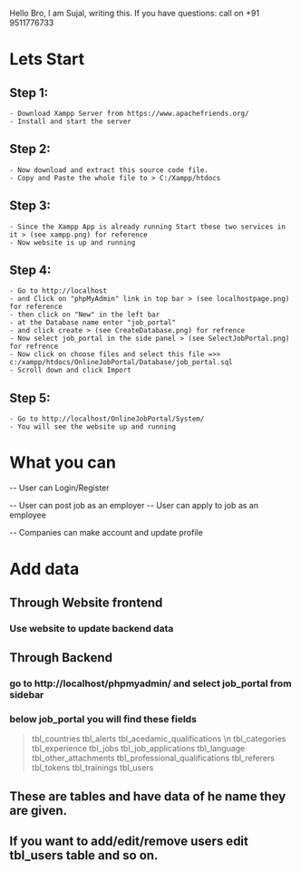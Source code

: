 Hello Bro, I am Sujal, writing this. If you have questions: call on +91 9511776733

# Lets Start

## Step 1:

    - Download Xampp Server from https://www.apachefriends.org/
    - Install and start the server

## Step 2:

    - Now download and extract this source code file.
    - Copy and Paste the whole file to > C:/Xampp/htdocs

## Step 3:

    - Since the Xampp App is already running Start these two services in it > (see xampp.png) for reference
    - Now website is up and running

## Step 4:

    - Go to http://localhost
    - and Click on "phpMyAdmin" link in top bar > (see localhostpage.png) for reference
    - then click on "New" in the left bar
    - at the Database name enter "job_portal"
    - and click create > (see CreateDatabase.png) for refrence
    - Now select job_portal in the side panel > (see SelectJobPortal.png) for refrence
    - Now click on choose files and select this file =>> c:/xampp/htdocs/OnlineJobPortal/Database/job_portal.sql
    - Scroll down and click Import

## Step 5:

    - Go to http://localhost/OnlineJobPortal/System/
    - You will see the website up and running

# What you can

-- User can Login/Register

-- User can post job as an employer
-- User can apply to job as an employee

-- Companies can make account and update profile

# Add data

## Through Website frontend

### Use website to update backend data

## Through Backend

### go to http://localhost/phpmyadmin/ and select job_portal from sidebar

### below job_portal you will find these fields

> tbl_countries
> tbl_alerts
> tbl_acedamic_qualifications \n
> tbl_categories
> tbl_experience
> tbl_jobs
> tbl_job_applications
> tbl_language
> tbl_other_attachments
> tbl_professional_qualifications
> tbl_referers
> tbl_tokens
> tbl_trainings
> tbl_users

## These are tables and have data of he name they are given.

## If you want to add/edit/remove users edit tbl_users table and so on.
